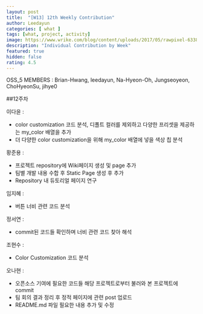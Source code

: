 ```yaml
---	
layout: post	
title:  "[W13] 12th Weekly Contribution"	
author: Leedayun
categories: [ what ]	
tags: [what, project, activity]
image: https://www.wrike.com/blog/content/uploads/2017/05/rawpixel-633847-unsplash.jpg
description: "Individual Contribution by Week"	
featured: true	
hidden: false	
rating: 4.5
---	
```


OSS_5 MEMBERS : Brian-Hwang, leedayun, Na-Hyeon-Oh, Jungseoyeon, ChoHyeonSu, jihye0

##12주차

이다윤 : 
- color customization 코드 분석, 디폴트 컬러를 제외하고 다양한 프리셋을 제공하는 my_color 배열을 추가
- 더 다양한 color customization을 위해 my_color 배열에 넣을 색상 칩 분석

황준용 : 
- 프로젝트 repository에 Wiki페이지 생성 및 page 추가 
- 팀별 개발 내용 수합 후  Static Page 생성 후 추가
- Repository 내 듀토리얼 페이지 연구

임지혜 :
- 버튼 너비 관련 코드 분석

정서연 :
- commit된 코드들 확인하며 너비 관련 코드 찾아 해석

조현수 : 
- Color Customization 코드 분석

오나현 : 
- 오픈소스 기여에 필요한 코드들 해당 프로젝트로부터 불러와 본 프로젝트에 commit
- 팀 회의 결과 정리 후 정적 페이지에 관련 post 업로드
- README.md 파일 필요한 내용 추가 및 수정



